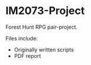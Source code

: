 # IM2073-Project
Forest Hunt RPG pair-project.

Files include:
- Originally written scripts
- PDF report
